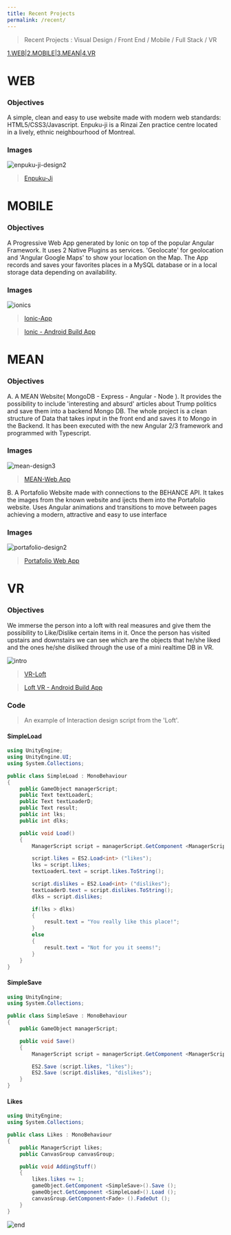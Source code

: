 ```yaml
---
title: Recent Projects
permalink: /recent/
---
```

> Recent Projects : Visual Design / Front End / Mobile / Full Stack / VR

[1.WEB](#web)|[2.MOBILE](#mobile)|[3.MEAN](#mean)|[4.VR](#vr)

# WEB 

### Objectives

A simple, clean and easy to use website made with modern web standards: HTML5/CSS3/Javascript.
Enpuku-ji is a Rinzai Zen practice centre located in a lively, ethnic neighbourhood of Montreal. 

### Images

![enpuku-ji-design2](https://cloud.githubusercontent.com/assets/17754060/26512215/97b57dc2-4233-11e7-9c44-c8639078e754.jpg)

> [Enpuku-Ji](http://enpuku-ji.org/)

# MOBILE

### Objectives

A Progressive Web App generated by Ionic on top of the popular Angular Framework. It uses 2 Native Plugins as services. 'Geolocate' for geolocation and 'Angular Google Maps' to show your location on the Map. The App records and saves your favorites places in a MySQL database or in a local storage data depending on availability.

### Images

![ionics](https://cloud.githubusercontent.com/assets/17754060/26512223/9fc744c8-4233-11e7-8273-a2e2b4588941.jpg)

> [Ionic-App](https://github.com/bernatferragut/ionic2-places-app/)

> [Ionic - Android Build App](https://github.com/bernatferragut/ionic2-places-app/blob/master/app/android-debug.apk.zip)

# MEAN

### Objectives

A. A MEAN Website( MongoDB - Express - Angular - Node ). It provides the possibility to include 'interesting and absurd' articles about Trump politics and save them into a backend Mongo DB. The whole project is a clean structure of Data that takes input in the front end and saves it to Mongo in the Backend. It has been executed with the new Angular 2/3 framework and programmed with Typescript. 


### Images

![mean-design3](https://cloud.githubusercontent.com/assets/17754060/26512288/e6828c92-4233-11e7-9467-abb2620d791b.jpg)

>[MEAN-Web App](https://github.com/bernatferragut/fullstack-mean/tree/master)

B. A Portafolio Website made with connections to the BEHANCE API. It takes the images from the known website and ijects them into the Portafolio website. Uses Angular animations and transitions to move between pages achieving a modern, attractive and easy to use interface

### Images

![portafolio-design2](https://cloud.githubusercontent.com/assets/17754060/26530451/c4d4acea-43a2-11e7-92a7-7d5bbcd80efd.jpg)

> [Portafolio Web App](https://bernatferragut.neocities.org/)



# VR

### Objectives

We immerse the person into a loft with real measures and give them the possibility to Like/Dislike certain items in it. Once the person has visited upstairs and downstairs we can see which are the objects that he/she liked and the ones he/she disliked through the use of a mini realtime DB in VR.

![intro](https://cloud.githubusercontent.com/assets/17754060/21591996/e4e36066-d0df-11e6-8146-827f9b2e7819.png)

>[VR-Loft](https://github.com/bernatferragut/vr-projects/tree/master/VR-P4)

> [Loft VR - Android Build App](https://github.com/bernatferragut/vr-projects/blob/master/VR-P4/3-VR-Build/LoftVR.apk)

### Code

> An example of Interaction design script from the 'Loft'.

#### SimpleLoad

```c#
using UnityEngine;
using UnityEngine.UI;
using System.Collections;

public class SimpleLoad : MonoBehaviour 
{
	public GameObject managerScript;
	public Text textLoaderL;
	public Text textLoaderD;
	public Text result;
	public int lks;
	public int dlks;

	public void Load()
	{
		ManagerScript script = managerScript.GetComponent <ManagerScript> ();

		script.likes = ES2.Load<int> ("likes");
		lks = script.likes;
		textLoaderL.text = script.likes.ToString();

		script.dislikes = ES2.Load<int> ("dislikes");
		textLoaderD.text = script.dislikes.ToString();
		dlks = script.dislikes;

		if(lks > dlks)
		{
			result.text = "You really like this place!";
		}
		else
		{
			result.text = "Not for you it seems!";
		}
	}
}

```

#### SimpleSave

```c#
using UnityEngine;
using System.Collections;

public class SimpleSave : MonoBehaviour 
{
	public GameObject managerScript;

	public void Save()
	{
		ManagerScript script = managerScript.GetComponent <ManagerScript> ();

		ES2.Save (script.likes, "likes");
		ES2.Save (script.dislikes, "dislikes");
	}
}

```

#### Likes

```c#
using UnityEngine;
using System.Collections;

public class Likes : MonoBehaviour 
{
	public ManagerScript likes;
	public CanvasGroup canvasGroup;

	public void AddingStuff()
	{
		likes.likes += 1;
		gameObject.GetComponent <SimpleSave>().Save ();
		gameObject.GetComponent <SimpleLoad>().Load ();
		canvasGroup.GetComponent<Fade> ().FadeOut ();
	}
}
```

![end](https://cloud.githubusercontent.com/assets/17754060/21591995/e4e255ea-d0df-11e6-88fb-7ed78bb0dbe9.png)


